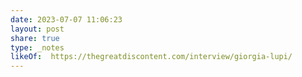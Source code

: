 ```yaml
---
date: 2023-07-07 11:06:23
layout: post
share: true
type: _notes
likeOf:  https://thegreatdiscontent.com/interview/giorgia-lupi/
---
```


